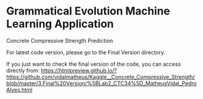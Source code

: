 # Grammatical Evolution Machine Learning Application
Concrete Compressive Strength Prediction

For latest code version, please go to the Final Version directory.

If you just want to check the final version of the code, you can access directly from:
https://htmlpreview.github.io/?https://github.com/vidalmatheus/Kaggle__Concrete_Compressive_Strength/blob/master/3.Final%20Version/%5BLab2_CTC34%5D_MatheusVidal_PedroAlves.html
